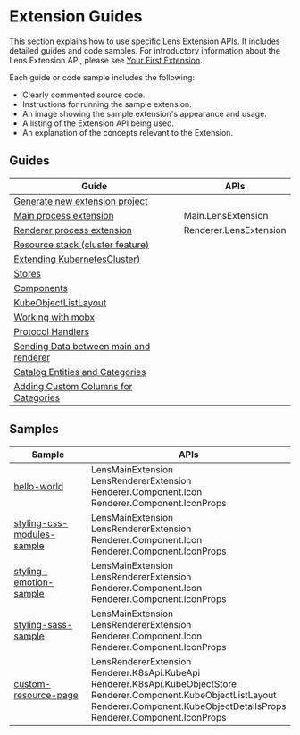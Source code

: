 # Extension Guides

This section explains how to use specific Lens Extension APIs.
It includes detailed guides and code samples.
For introductory information about the Lens Extension API, please see [Your First Extension](../get-started/your-first-extension.md).

Each guide or code sample includes the following:

- Clearly commented source code.
- Instructions for running the sample extension.
- An image showing the sample extension's appearance and usage.
- A listing of the Extension API being used.
- An explanation of the concepts relevant to the Extension.

## Guides

| Guide                                                              | APIs                   |
| ------------------------------------------------------------------ | ---------------------- |
| [Generate new extension project](generator.md)                     |                        |
| [Main process extension](main-extension.md)                        | Main.LensExtension     |
| [Renderer process extension](renderer-extension.md)                | Renderer.LensExtension |
| [Resource stack (cluster feature)](resource-stack.md)              |                        |
| [Extending KubernetesCluster)](extending-kubernetes-cluster.md)    |                        |
| [Stores](stores.md)                                                |                        |
| [Components](components.md)                                        |                        |
| [KubeObjectListLayout](kube-object-list-layout.md)                 |                        |
| [Working with mobx](working-with-mobx.md)                          |                        |
| [Protocol Handlers](protocol-handlers.md)                          |                        |
| [Sending Data between main and renderer](ipc.md)                   |                        |
| [Catalog Entities and Categories](catalog.md)                      |                        |
| [Adding Custom Columns for Categories](custom-category-columns.md) |                        |

## Samples

| Sample                                                                                                                 | APIs                                                                                                                                                                                                                  |
| ---------------------------------------------------------------------------------------------------------------------- | --------------------------------------------------------------------------------------------------------------------------------------------------------------------------------------------------------------------- |
| [hello-world](https://github.com/lensapp/lens-extension-samples/tree/master/helloworld-sample)                         | LensMainExtension <br> LensRendererExtension <br> Renderer.Component.Icon <br> Renderer.Component.IconProps                                                                                                           |
| [styling-css-modules-sample](https://github.com/lensapp/lens-extension-samples/tree/master/styling-css-modules-sample) | LensMainExtension <br> LensRendererExtension <br> Renderer.Component.Icon <br> Renderer.Component.IconProps                                                                                                           |
| [styling-emotion-sample](https://github.com/lensapp/lens-extension-samples/tree/master/styling-emotion-sample)         | LensMainExtension <br> LensRendererExtension <br> Renderer.Component.Icon <br> Renderer.Component.IconProps                                                                                                           |
| [styling-sass-sample](https://github.com/lensapp/lens-extension-samples/tree/master/styling-sass-sample)               | LensMainExtension <br> LensRendererExtension <br> Renderer.Component.Icon <br> Renderer.Component.IconProps                                                                                                           |
| [custom-resource-page](https://github.com/lensapp/lens-extension-samples/tree/master/custom-resource-page)             | LensRendererExtension <br> Renderer.K8sApi.KubeApi <br> Renderer.K8sApi.KubeObjectStore <br> Renderer.Component.KubeObjectListLayout <br> Renderer.Component.KubeObjectDetailsProps <br> Renderer.Component.IconProps |

